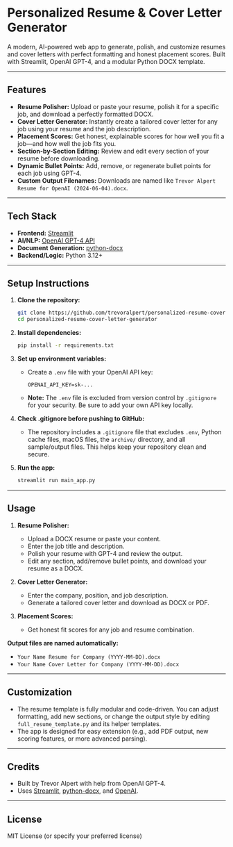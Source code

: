 # Personalized Resume & Cover Letter Generator

A modern, AI-powered web app to generate, polish, and customize resumes and cover letters with perfect formatting and honest placement scores. Built with Streamlit, OpenAI GPT-4, and a modular Python DOCX template.

---

## Features
- **Resume Polisher:** Upload or paste your resume, polish it for a specific job, and download a perfectly formatted DOCX.
- **Cover Letter Generator:** Instantly create a tailored cover letter for any job using your resume and the job description.
- **Placement Scores:** Get honest, explainable scores for how well you fit a job—and how well the job fits you.
- **Section-by-Section Editing:** Review and edit every section of your resume before downloading.
- **Dynamic Bullet Points:** Add, remove, or regenerate bullet points for each job using GPT-4.
- **Custom Output Filenames:** Downloads are named like `Trevor Alpert Resume for OpenAI (2024-06-04).docx`.

---

## Tech Stack
- **Frontend:** [Streamlit](https://streamlit.io/)
- **AI/NLP:** [OpenAI GPT-4 API](https://platform.openai.com/)
- **Document Generation:** [python-docx](https://python-docx.readthedocs.io/)
- **Backend/Logic:** Python 3.12+

---

## Setup Instructions

1. **Clone the repository:**
   ```sh
   git clone https://github.com/trevoralpert/personalized-resume-cover-letter-generator.git
   cd personalized-resume-cover-letter-generator
   ```

2. **Install dependencies:**
   ```sh
   pip install -r requirements.txt
   ```

3. **Set up environment variables:**
   - Create a `.env` file with your OpenAI API key:
     ```env
     OPENAI_API_KEY=sk-...
     ```
   - **Note:** The `.env` file is excluded from version control by `.gitignore` for your security. Be sure to add your own API key locally.

4. **Check .gitignore before pushing to GitHub:**
   - The repository includes a `.gitignore` file that excludes `.env`, Python cache files, macOS files, the `archive/` directory, and all sample/output files. This helps keep your repository clean and secure.

5. **Run the app:**
   ```sh
   streamlit run main_app.py
   ```

---

## Usage

1. **Resume Polisher:**
   - Upload a DOCX resume or paste your content.
   - Enter the job title and description.
   - Polish your resume with GPT-4 and review the output.
   - Edit any section, add/remove bullet points, and download your resume as a DOCX.

2. **Cover Letter Generator:**
   - Enter the company, position, and job description.
   - Generate a tailored cover letter and download as DOCX or PDF.

3. **Placement Scores:**
   - Get honest fit scores for any job and resume combination.

**Output files are named automatically:**
- `Your Name Resume for Company (YYYY-MM-DD).docx`
- `Your Name Cover Letter for Company (YYYY-MM-DD).docx`

---

## Customization
- The resume template is fully modular and code-driven. You can adjust formatting, add new sections, or change the output style by editing `full_resume_template.py` and its helper templates.
- The app is designed for easy extension (e.g., add PDF output, new scoring features, or more advanced parsing).

---

## Credits
- Built by Trevor Alpert with help from OpenAI GPT-4.
- Uses [Streamlit](https://streamlit.io/), [python-docx](https://python-docx.readthedocs.io/), and [OpenAI](https://platform.openai.com/).

---

## License
MIT License (or specify your preferred license) 